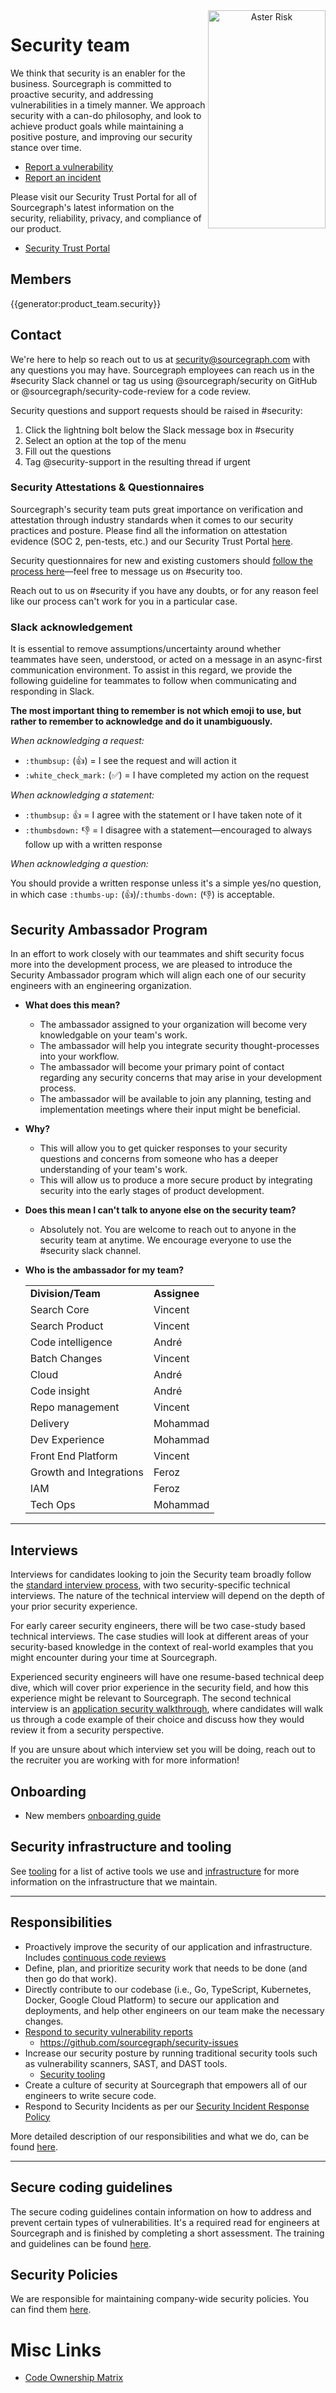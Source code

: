 <div style="text-align: center; margin-bottom: 1rem">
  <img src="https://storage.googleapis.com/sourcegraph-assets/Security-AsterRisk-Logo-transparent.png" width="188" height="349" align=right alt="Aster Risk">
</div>

# Security team

We think that security is an enabler for the business. Sourcegraph is committed to proactive security, and addressing vulnerabilities in a timely manner. We approach security with a can-do philosophy, and look to achieve product goals while maintaining a positive posture, and improving our security stance over time.

- [Report a vulnerability](reporting-vulnerabilities.md)
- [Report an incident](./security-incident-response.md#reporting)

Please visit our Security Trust Portal for all of Sourcegraph's latest information on the security, reliability, privacy, and compliance of our product.

- [Security Trust Portal](https://security.sourcegraph.com)

## Members

{{generator:product_team.security}}

## Contact

We're here to help so reach out to us at [security@sourcegraph.com](mailto:security@sourcegraph.com) with any questions you may have. Sourcegraph employees can reach us in the #security Slack channel or tag us using @sourcegraph/security on GitHub or @sourcegraph/security-code-review for a code review.

Security questions and support requests should be raised in #security:

1. Click the lightning bolt below the Slack message box in #security
2. Select an option at the top of the menu
3. Fill out the questions
4. Tag @security-support in the resulting thread if urgent

### Security Attestations & Questionnaires

Sourcegraph's security team puts great importance on verification and attestation through industry standards when it comes to our security practices and posture. Please find all the information on attestation evidence (SOC 2, pen-tests, etc.) and our Security Trust Portal [here](./security-trust-center.md).

Security questionnaires for new and existing customers should [follow the process here](../sales/process/salessecurity.md)—feel free to message us on #security too.

Reach out to us on #security if you have any doubts, or for any reason feel like our process can't work for you in a particular case.

### Slack acknowledgement

It is essential to remove assumptions/uncertainty around whether teammates have seen, understood, or acted on a message in an async-first communication environment.
To assist in this regard, we provide the following guideline for teammates to follow when communicating and responding in Slack.

**The most important thing to remember is not which emoji to use, but rather to remember to acknowledge and do it unambiguously.**

_When acknowledging a request:_

- `:thumbsup:` (👍) = I see the request and will action it
- `:white_check_mark:` (✅) = I have completed my action on the request

_When acknowledging a statement:_

- `:thumbsup:` 👍 = I agree with the statement or I have taken note of it
- `:thumbsdown:` 👎 = I disagree with a statement—encouraged to always follow up with a written response

_When acknowledging a question:_

You should provide a written response unless it's a simple yes/no question, in which case `:thumbs-up:` (👍)/`:thumbs-down:` (👎) is acceptable.

## Security Ambassador Program

In an effort to work closely with our teammates and shift security focus more into the development process, we are pleased to introduce the Security Ambassador program which will align each one of our security engineers with an engineering organization.

- **What does this mean?**

  - The ambassador assigned to your organization will become very knowledgable on your team's work.
  - The ambassador will help you integrate security thought-processes into your workflow.
  - The ambassador will become your primary point of contact regarding any security concerns that may arise in your development process.
  - The ambassador will be available to join any planning, testing and implementation meetings where their input might be beneficial.

- **Why?**

  - This will allow you to get quicker responses to your security questions and concerns from someone who has a deeper understanding of your team's work.
  - This will allow us to produce a more secure product by integrating security into the early stages of product development.

- **Does this mean I can't talk to anyone else on the security team?**

  - Absolutely not. You are welcome to reach out to anyone in the security team at anytime. We encourage everyone to use the #security slack channel.

- **Who is the ambassador for my team?**
  <table>
  <tr>
   <td><strong>Division/Team</strong>
   </td>
   <td><strong>Assignee</strong>
   </td>
  </tr>
  <tr>
   <td>Search Core
   </td>
   <td>Vincent
   </td>
  </tr>
  <tr>
   <td>Search Product
   </td>
   <td>Vincent
   </td>
  </tr>
  <tr>
   <td>Code intelligence
   </td>
   <td>André
   </td>
  </tr>
  <tr>
   <td>Batch Changes
   </td>
   <td>Vincent
   </td>
  </tr>
  <tr>
   <td>Cloud
   </td>
   <td>André
   </td>
  </tr>
  <tr>
   <td>Code insight
   </td>
   <td>André
   </td>
  </tr>
  <tr>
   <td>Repo management
   </td>
   <td>Vincent
   </td>
  </tr>
  <tr>
   <td>Delivery
   </td>
   <td>Mohammad
   </td>
  </tr>
  <tr>
   <td>Dev Experience
   </td>
   <td>Mohammad
   </td>
  </tr>
  <tr>
   <td>Front End Platform
   </td>
   <td>Vincent
   </td>
  </tr>
  <tr>
   <td>Growth and Integrations
   </td>
   <td>Feroz
   </td>
  </tr>
  <tr>
   <td>IAM
   </td>
   <td>Feroz
   </td>
  </tr>
   <td>Tech Ops
   </td>
   <td>Mohammad
   </td>
  </tr>
  <tr>
  </table>

---

## Interviews

Interviews for candidates looking to join the Security team broadly follow the
[standard interview process][interview-process], with two security-specific
technical interviews. The nature of the technical interview will depend on the
depth of your prior security experience.

For early career security engineers, there will be two case-study based technical
interviews. The case studies will look at different areas of your security-based
knowledge in the context of real-world examples that you might encounter during
your time at Sourcegraph.

Experienced security engineers will have one resume-based technical deep dive,
which will cover prior experience in the security field, and how this experience
might be relevant to Sourcegraph. The second technical interview is an
[application security walkthrough](./appsec-walkthrough.md), where candidates will
walk us through a code example of their choice and discuss how they would review
it from a security perspective.

If you are unsure about which interview set you will be doing, reach out to the
recruiter you are working with for more information!

## Onboarding

- New members [onboarding guide](./security-onboarding.md)

## Security infrastructure and tooling

See [tooling](./tooling/index.md) for a list of active tools we use and
[infrastructure](./infrastructure/index.md) for more information on the infrastructure
that we maintain.

---

## Responsibilities

- Proactively improve the security of our application and infrastructure. Includes [continuous code reviews](./continuous-code-review-process.md)
- Define, plan, and prioritize security work that needs to be done (and then go do that work).
- Directly contribute to our codebase (i.e., Go, TypeScript, Kubernetes, Docker, Google Cloud Platform) to secure our application and deployments, and help other engineers on our team make the necessary changes.
- [Respond to security vulnerability reports](#how-we-respond-to-security-vulnerability-reports)
  - https://github.com/sourcegraph/security-issues
- Increase our security posture by running traditional security tools such as vulnerability scanners, SAST, and DAST tools.
  - [Security tooling](./tooling/index.md)
- Create a culture of security at Sourcegraph that empowers all of our engineers to write secure code.
- Respond to Security Incidents as per our [Security Incident Response Policy](./security-incident-response.md)

More detailed description of our responsibilities and what we do, can be found [here](what-we-do.md).

---

## Secure coding guidelines

The secure coding guidelines contain information on how to address and prevent certain types of vulnerabilities. It's a required read for engineers at Sourcegraph and is finished by completing a short assessment. The training and guidelines can be found [here](./secure-code-training.md).

## Security Policies

We are responsible for maintaining company-wide security policies. You can find them [here](../../company-info-and-process/policies).

# Misc Links

- [Code Ownership Matrix](../engineering/dev/process/engineering_ownership.md)

[interview-process]: ../people-talent/talent/process/engineering_interview_process_candidates.md#standard-interview-process
